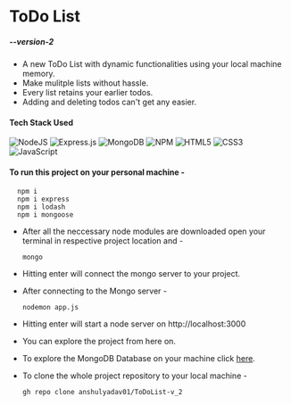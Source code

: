 # ToDo List
##### --version-2

- A new ToDo List with dynamic functionalities using your local machine memory.
- Make mulitple lists without hassle.
- Every list retains your earlier todos.
- Adding and deleting todos can't get any easier.

#### Tech Stack Used
![NodeJS](https://img.shields.io/badge/node.js-6DA55F?style=for-the-badge&logo=node.js&logoColor=white) ![Express.js](https://img.shields.io/badge/express.js-%23404d59.svg?style=for-the-badge&logo=express&logoColor=%2361DAFB) ![MongoDB](https://img.shields.io/badge/MongoDB-%234ea94b.svg?style=for-the-badge&logo=mongodb&logoColor=white) ![NPM](https://img.shields.io/badge/NPM-%23000000.svg?style=for-the-badge&logo=npm&logoColor=white) ![HTML5](https://img.shields.io/badge/html5-%23E34F26.svg?style=for-the-badge&logo=html5&logoColor=white) ![CSS3](https://img.shields.io/badge/css3-%231572B6.svg?style=for-the-badge&logo=css3&logoColor=white) ![JavaScript](https://img.shields.io/badge/javascript-%23323330.svg?style=for-the-badge&logo=javascript&logoColor=%23F7DF1E)

#### To run this project on your personal machine -
      npm i
      npm i express 
      npm i lodash 
      npm i mongoose

- After all the neccessary node modules are downloaded open your terminal in respective project location and - 
     ```
     mongo
     ```
- Hitting enter will connect the mongo server to your project.
- After connecting to the Mongo server - 
     ```
     nodemon app.js
     ```
- Hitting enter will start a node server on http://localhost:3000
- You can explore the project from here on.
- To explore the MongoDB Database on your machine click [here](https://www.mongodb.com/docs/).

- To clone the whole project repository to your local machine -
     ```
     gh repo clone anshulyadav01/ToDoList-v_2
     ```
